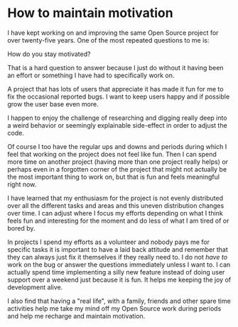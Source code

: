 # How to maintain motivation

I have kept working on and improving the same Open Source project for over
twenty-five years. One of the most repeated questions to me is:

How do you stay motivated?

That is a hard question to answer because I just do without it having been an
effort or something I have had to specifically work on.

A project that has lots of users that appreciate it has made it fun for me to
fix the occasional reported bugs. I want to keep users happy and if possible
grow the user base even more.

I happen to enjoy the challenge of researching and digging really deep into a
weird behavior or seemingly explainable side-effect in order to adjust the
code.

Of course I too have the regular ups and downs and periods during which I feel
that working on the project does not feel like fun. Then I can spend more time
on another project (having more than one project really helps) or perhaps even
in a forgotten corner of the project that might not actually be the most
important thing to work on, but that is fun and feels meaningful right now.

I have learned that my enthusiasm for the project is not evenly distributed
over all the different tasks and areas and this uneven distribution changes
over time. I can adjust where I focus my efforts depending on what I think
feels fun and interesting for the moment and do less of what I am tired of or
bored by.

In projects I spend my efforts as a volunteer and nobody pays me for specific
tasks it is important to have a laid back attitude and remember that they can
always just fix it themselves if they really need to. I do not *have to* work
on the bug or answer the questions immediately unless I want to. I can
actually spend time implementing a silly new feature instead of doing user
support over a weekend just because it is fun. It helps me keeping the joy of
development alive.

I also find that having a "real life", with a family, friends and other spare
time activities help me take my mind off my Open Source work during periods
and help me recharge and maintain motivation.
